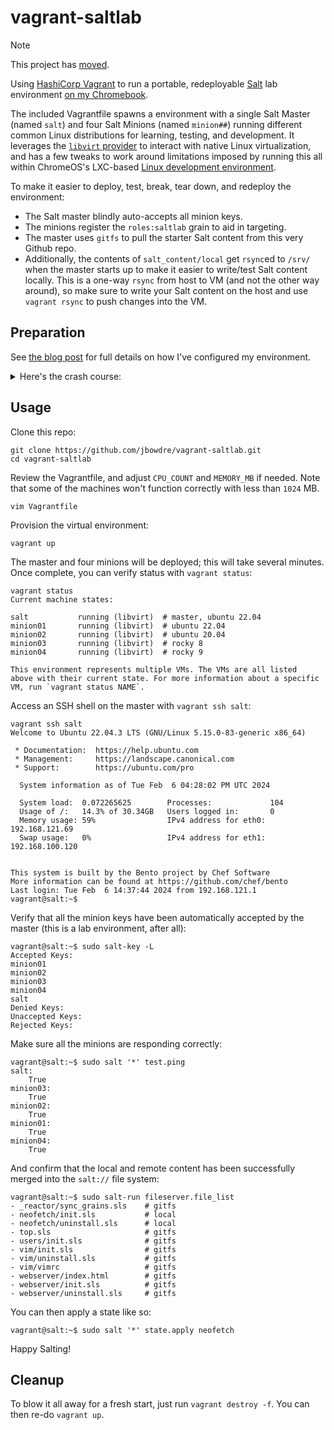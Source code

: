# vagrant-saltlab

> [!NOTE]
> This project has [moved](https://git.vim.wtf/wq/vagrant-saltlab).

Using [HashiCorp Vagrant](https://github.com/hashicorp/vagrant) to run a portable, redeployable [Salt](https://saltproject.io/) lab environment [on my Chromebook](https://runtimeterror.dev/create-vms-chromebook-hashicorp-vagrant/).

The included Vagrantfile spawns a environment with a single Salt Master (named `salt`) and four Salt Minions (named `minion##`) running different common Linux distributions for learning, testing, and development. It leverages the [`libvirt` provider](https://github.com/vagrant-libvirt/vagrant-libvirt) to interact with native Linux virtualization, and has a few tweaks to work around limitations imposed by running this all within ChromeOS's LXC-based [Linux development environment](https://support.google.com/chromebook/answer/9145439).

To make it easier to deploy, test, break, tear down, and redeploy the environment:
- The Salt master blindly auto-accepts all minion keys.
- The minions register the `roles:saltlab` grain to aid in targeting.
- The master uses `gitfs` to pull the starter Salt content from this very Github repo.
- Additionally, the contents of `salt_content/local` get `rsync`ed to `/srv/` when the master starts up to make it easier to write/test Salt content locally. This is a one-way `rsync` from host to VM (and not the other way around), so make sure to write your Salt content on the host and use `vagrant rsync` to push changes into the VM.

## Preparation
See [the blog post](https://runtimeterror.dev/create-vms-chromebook-hashicorp-vagrant/) for full details on how I've configured my environment.

<details><summary>Here's the crash course:</summary>

1. Verify support for nested virtualization:
```shell
ls -l /dev/kvm
```
2. Install prerequisites:
```shell
sudo apt update && sudo apt install \
  build-essential \
  gpg \
  lsb-release \
  rsync \
  wget
```
3. Install `virt-manager` and `libvirt-dev`:
```shell
sudo apt install virt-manager libvirt-dev
```
4. Configure libvirt:
```shell
sudo gpasswd -a $USER libvirt ; newgrp libvirt
echo "remember_owner = 0" | sudo tee -a /etc/libvirt/qemu.conf
echo "namespaces = []" | sudo tee -a /etc/libvirt/qemu.conf
sudo systemctl restart libvirtd
```
5. Install Vagrant
```shell
wget -O- https://apt.releases.hashicorp.com/gpg | gpg --dearmor | sudo tee /usr/share/keyrings/hashicorp-archive-keyring.gpg
echo "deb [signed-by=/usr/share/keyrings/hashicorp-archive-keyring.gpg] https://apt.releases.hashicorp.com $(lsb_release -cs) main" | sudo tee /etc/apt/sources.list.d/hashicorp.list
sudo apt update
sudo apt install vagrant
```
6. Install `vagrant-libvirt` plugin:
```shell
vagrant plugin install vagrant-libvirt
```
</details>

## Usage

Clone this repo:
```shell
git clone https://github.com/jbowdre/vagrant-saltlab.git
cd vagrant-saltlab
```

Review the Vagrantfile, and adjust `CPU_COUNT` and `MEMORY_MB` if needed. Note that some of the machines won't function correctly with less than `1024` MB.
```shell
vim Vagrantfile
```

Provision the virtual environment:
```shell
vagrant up
```

The master and four minions will be deployed; this will take several minutes. Once complete, you can verify status with `vagrant status`:
```shell
vagrant status
Current machine states:

salt           running (libvirt)  # master, ubuntu 22.04
minion01       running (libvirt)  # ubuntu 22.04
minion02       running (libvirt)  # ubuntu 20.04
minion03       running (libvirt)  # rocky 8
minion04       running (libvirt)  # rocky 9

This environment represents multiple VMs. The VMs are all listed
above with their current state. For more information about a specific
VM, run `vagrant status NAME`.
```

Access an SSH shell on the master with `vagrant ssh salt`:
```shell
vagrant ssh salt
Welcome to Ubuntu 22.04.3 LTS (GNU/Linux 5.15.0-83-generic x86_64)

 * Documentation:  https://help.ubuntu.com
 * Management:     https://landscape.canonical.com
 * Support:        https://ubuntu.com/pro

  System information as of Tue Feb  6 04:28:02 PM UTC 2024

  System load:  0.072265625        Processes:             104
  Usage of /:   14.3% of 30.34GB   Users logged in:       0
  Memory usage: 59%                IPv4 address for eth0: 192.168.121.69
  Swap usage:   0%                 IPv4 address for eth1: 192.168.100.120


This system is built by the Bento project by Chef Software
More information can be found at https://github.com/chef/bento
Last login: Tue Feb  6 14:37:44 2024 from 192.168.121.1
vagrant@salt:~$
```

Verify that all the minion keys have been automatically accepted by the master (this is a lab environment, after all):
```shell
vagrant@salt:~$ sudo salt-key -L
Accepted Keys:
minion01
minion02
minion03
minion04
salt
Denied Keys:
Unaccepted Keys:
Rejected Keys:
```

Make sure all the minions are responding correctly:
```shell
vagrant@salt:~$ sudo salt '*' test.ping
salt:
    True
minion03:
    True
minion02:
    True
minion01:
    True
minion04:
    True
```

And confirm that the local and remote content has been successfully merged into the `salt://` file system:
```shell
vagrant@salt:~$ sudo salt-run fileserver.file_list
- _reactor/sync_grains.sls    # gitfs
- neofetch/init.sls           # local
- neofetch/uninstall.sls      # local
- top.sls                     # gitfs
- users/init.sls              # gitfs
- vim/init.sls                # gitfs
- vim/uninstall.sls           # gitfs
- vim/vimrc                   # gitfs
- webserver/index.html        # gitfs
- webserver/init.sls          # gitfs
- webserver/uninstall.sls     # gitfs
```

You can then apply a state like so:
```shell
vagrant@salt:~$ sudo salt '*' state.apply neofetch
```

Happy Salting!

## Cleanup
To blow it all away for a fresh start, just run `vagrant destroy -f`. You can then re-do `vagrant up`.
